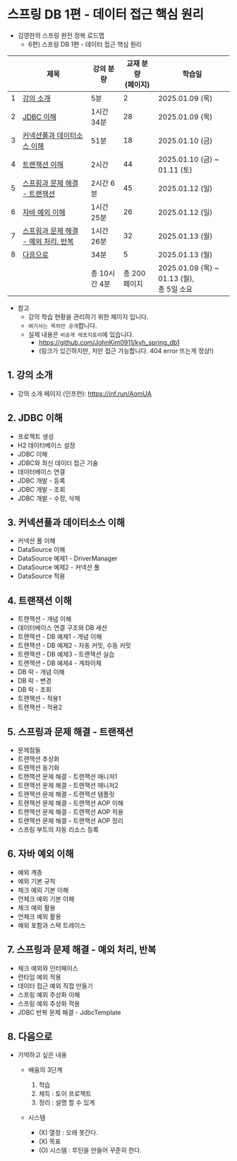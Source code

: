 # 스프링 DB 1편 - 데이터 접근 핵심 원리

- 김영한의 스프링 완전 정복 로드맵
  - 6편) 스프링 DB 1편 - 데이터 접근 핵심 원리

|   | 제목                                                 | 강의 분량     | 교재 분량<br>(페이지) | 학습일                                     |
|---|----------------------------------------------------|-----------|----------------|-----------------------------------------|
| 1 | [강의 소개](#1-강의-소개)                                  | 5분        | 2              | 2025.01.09 (목)                          |
| 2 | [JDBC 이해](#2-jdbc-이해)                              | 1시간 34분   | 28             | 2025.01.09 (목)                          |
| 3 | [커넥션풀과 데이터소스 이해](#3-커넥션풀과-데이터소스-이해)                | 51분       | 18             | 2025.01.10 (금)                          |
| 4 | [트랜잭션 이해](#4-트랜잭션-이해)                              | 2시간       | 44             | 2025.01.10 (금) ~ 01.11 (토)              |
| 5 | [스프링과 문제 해결 - 트랜잭션](#5-스프링과-문제-해결---트랜잭션)          | 2시간 6분    | 45             | 2025.01.12 (일)                          |
| 6 | [자바 예외 이해](#6-자바-예외-이해)                            | 1시간 25분   | 26             | 2025.01.12 (일)                          |
| 7 | [스프링과 문제 해결 - 예외 처리, 반복](#7-스프링과-문제-해결---예외-처리-반복) | 1시간 26분   | 32             | 2025.01.13 (월)                          |
| 8 | [다음으로](#8-다음으로)                                    | 34분       | 5              | 2025.01.13 (월)                          |
|   |                                                    | 총 10시간 4분 | 총 200 페이지      | 2025.01.09 (목) ~ 01.13 (월), <br>총 5일 소요 |

- 참고
  - 강의 학습 현황을 관리하기 위한 페이지 입니다.
  - `여기서는 목차만 공개`합니다.
  - 실제 내용은 `비공개 레포지토리`에 있습니다.
    - https://github.com/JohnKim0911/kyh_spring_db1
    - (링크가 있긴하지만, 저만 접근 가능합니다. 404 error 뜨는게 정상!)

## 1. 강의 소개

- 강의 소개 페이지 (인프런): https://inf.run/AomUA

## 2. JDBC 이해

- 프로젝트 생성
- H2 데이터베이스 설정
- JDBC 이해
- JDBC와 최신 데이터 접근 기술
- 데이터베이스 연결
- JDBC 개발 - 등록
- JDBC 개발 - 조회
- JDBC 개발 - 수정, 삭제

## 3. 커넥션풀과 데이터소스 이해

- 커넥션 풀 이해
- DataSource 이해
- DataSource 예제1 - DriverManager
- DataSource 예제2 - 커넥션 풀
- DataSource 적용

## 4. 트랜잭션 이해

- 트랜잭션 - 개념 이해
- 데이터베이스 연결 구조와 DB 세션
- 트랜잭션 - DB 예제1 - 개념 이해
- 트랜잭션 - DB 예제2 - 자동 커밋, 수동 커밋
- 트랜잭션 - DB 예제3 - 트랜잭션 실습
- 트랜잭션 - DB 예제4 - 계좌이체
- DB 락 - 개념 이해
- DB 락 - 변경
- DB 락 - 조회
- 트랜잭션 - 적용1
- 트랜잭션 - 적용2

## 5. 스프링과 문제 해결 - 트랜잭션

- 문제점들
- 트랜잭션 추상화
- 트랜잭션 동기화
- 트랜잭션 문제 해결 - 트랜잭션 매니저1
- 트랜잭션 문제 해결 - 트랜잭션 매니저2
- 트랜잭션 문제 해결 - 트랜잭션 템플릿
- 트랜잭션 문제 해결 - 트랜잭션 AOP 이해
- 트랜잭션 문제 해결 - 트랜잭션 AOP 적용
- 트랜잭션 문제 해결 - 트랜잭션 AOP 정리
- 스프링 부트의 자동 리소스 등록

## 6. 자바 예외 이해

- 예외 계층
- 예외 기본 규칙
- 체크 예외 기본 이해
- 언체크 예외 기본 이해
- 체크 예외 활용
- 언체크 예외 활용
- 예외 포함과 스택 트레이스

## 7. 스프링과 문제 해결 - 예외 처리, 반복

- 체크 예외와 인터페이스
- 런타임 예외 적용
- 데이터 접근 예외 직접 만들기
- 스프링 예외 추상화 이해
- 스프링 예외 추상화 적용
- JDBC 반복 문제 해결 - JdbcTemplate

## 8. 다음으로

- 기억하고 싶은 내용

  - 배움의 3단계
    1. 학습
    2. 체득 : 토이 프로젝트
    3. 정리 : 설명 할 수 있게

  - 시스템
    - (X) 열정 : 오래 못간다.
    - (X) 목표
    - (O) 시스템 : 루틴을 만들어 꾸준히 한다.